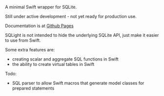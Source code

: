 A minimal Swift wrapper for SQLite.

Still under active development - not yet ready for production use.

Documentation is at [Github Pages](https://hello.nickmain.com/SQLight/documentation/sqlight)

SQLight is not intended to hide the underlying SQLite API, just make it easier to
use from Swift.

Some extra features are:

* creating scalar and aggregate SQL functions in Swift
* the ability to create virtual tables in Swift

Todo:

* SQL parser to allow Swift macros that generate model classes for prepared statements
